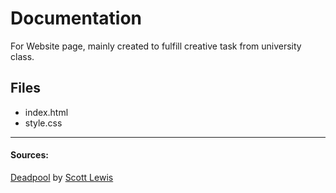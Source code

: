 # Documentation
For Website page, mainly created to fulfill creative task from university class.

## Files
- index.html
- style.css  


---
#### Sources:
<a href="https://iconscout.com/icons/deadpool" class="text-underline font-size-sm" target="_blank">Deadpool</a> by <a href="https://iconscout.com/contributors/iconifyit" class="text-underline font-size-sm" target="_blank">Scott Lewis</a>